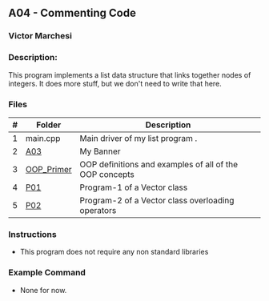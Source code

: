 ## A04 - Commenting Code
### Victor Marchesi
### Description:

This program implements a list data structure that links together nodes of integers. It does more stuff, but we don't need to write that here.

### Files

|   #   | Folder    | Description                      |
| :---: | -------- | -------------------------------- |
|   1   | main.cpp | Main driver of my list program . |
|   2   | [A03](./A03) | My Banner |
|   3   |   [OOP_Primer](./OOP_Primer)|     OOP definitions and examples of all of the OOP concepts |
|   4   | [P01](./P01)| Program-1 of a Vector class|
|   5   | [P02](./P02)| Program-2 of a Vector class overloading operators|

### Instructions

- This program does not require any non standard libraries

### Example Command

- None for now.

